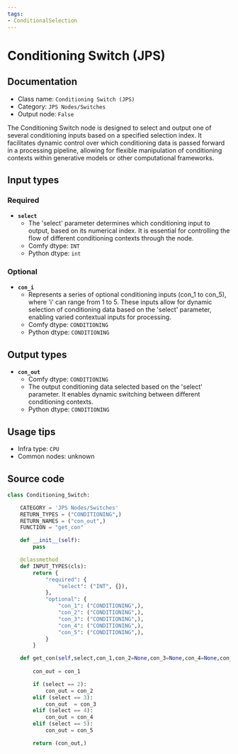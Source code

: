 ```yaml
---
tags:
- ConditionalSelection
---
```


# Conditioning Switch (JPS)
## Documentation
- Class name: `Conditioning Switch (JPS)`
- Category: `JPS Nodes/Switches`
- Output node: `False`

The Conditioning Switch node is designed to select and output one of several conditioning inputs based on a specified selection index. It facilitates dynamic control over which conditioning data is passed forward in a processing pipeline, allowing for flexible manipulation of conditioning contexts within generative models or other computational frameworks.
## Input types
### Required
- **`select`**
    - The 'select' parameter determines which conditioning input to output, based on its numerical index. It is essential for controlling the flow of different conditioning contexts through the node.
    - Comfy dtype: `INT`
    - Python dtype: `int`
### Optional
- **`con_i`**
    - Represents a series of optional conditioning inputs (con_1 to con_5), where 'i' can range from 1 to 5. These inputs allow for dynamic selection of conditioning data based on the 'select' parameter, enabling varied contextual inputs for processing.
    - Comfy dtype: `CONDITIONING`
    - Python dtype: `CONDITIONING`
## Output types
- **`con_out`**
    - Comfy dtype: `CONDITIONING`
    - The output conditioning data selected based on the 'select' parameter. It enables dynamic switching between different conditioning contexts.
    - Python dtype: `CONDITIONING`
## Usage tips
- Infra type: `CPU`
- Common nodes: unknown


## Source code
```python
class Conditioning_Switch:

    CATEGORY = 'JPS Nodes/Switches'
    RETURN_TYPES = ("CONDITIONING",)
    RETURN_NAMES = ("con_out",)
    FUNCTION = "get_con"

    def __init__(self):
        pass

    @classmethod
    def INPUT_TYPES(cls):
        return {
            "required": {
                "select": ("INT", {}),
            },
            "optional": {
                "con_1": ("CONDITIONING",),
                "con_2": ("CONDITIONING",),
                "con_3": ("CONDITIONING",),
                "con_4": ("CONDITIONING",),
                "con_5": ("CONDITIONING",),
            }
        }

    def get_con(self,select,con_1,con_2=None,con_3=None,con_4=None,con_5=None,):
        
        con_out = con_1

        if (select == 2):
            con_out = con_2
        elif (select == 3):
            con_out  = con_3
        elif (select == 4):
            con_out = con_4
        elif (select == 5):
            con_out = con_5

        return (con_out,)

```
